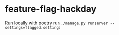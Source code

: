 # feature-flag-hackday

Run locally with poetry run `./manage.py runserver --settings=flagged.settings`
